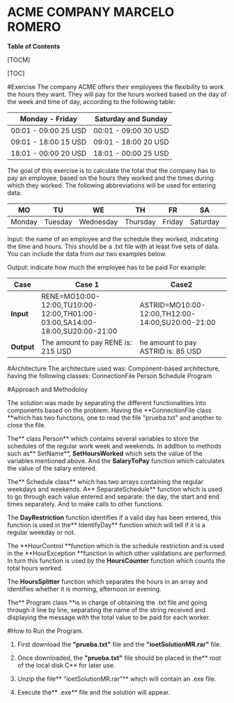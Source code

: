 # ACME COMPANY MARCELO ROMERO

**Table of Contents**

[TOCM]

[TOC]

#Exercise
The company ACME offers their employees the flexibility to work the hours they want. They will pay for the hours worked based on the day of the week and time of day, according to the following table:

|Monday - Friday   | Saturday and Sunday  |
| ------------ | ------------ |
|  00:01 - 09:00 25 USD |  00:01 - 09:00 30 USD |
|  09:01 - 18:00 15 USD |  09:01 - 18:00 20 USD |
| 18:01 - 00:00 20 USD  |  18:01 - 00:00 25 USD |

The goal of this exercise is to calculate the total that the company has to pay an employee, based on the hours they worked and the times during which they worked. The following abbreviations will be used for entering data:

| MO   | TU   | WE   | TH   | FR   | SA   | SU   |
| ------------ | ------------ | ------------ | ------------ | ------------ | ------------ | ------------ |
|  Monday  | Tuesday |  Wednesday   | Thursday   |  Friday  | Saturday   | Sunday   |

Input: the name of an employee and the schedule they worked, indicating the time and hours. This should be a .txt file with at least five sets of data. You can include the data from our two examples below.

Output: indicate how much the employee has to be paid
For example:

|  Case |  Case 1  | Case2   |
| ------------ | ------------ | ------------ |
|  **Input** | RENE=MO10:00-12:00,TU10:00-12:00,TH01:00-03:00,SA14:00-18:00,SU20:00-21:00  | ASTRID=MO10:00-12:00,TH12:00-14:00,SU20:00-21:00  |
|   **Output** |The amount to pay RENE is: 215 USD  |  he amount to pay ASTRID is: 85 USD|


#Architecture
The architecture used was: Component-based architecture, having the following classes: 
ConnectionFile
Person
Schedule
Program

#Approach and Methodoloy

The solution was made by separating the different functionalities into components based on the problem. Having the **ConnectionFile class **which has two functions, one to read the file "prueba.txt" and another to close the file.

The** class Person** which contains several variables to store the schedules of the regular work week and weekends. In addition to methods such as** SetName**, **SetHoursWorked** which sets the value of the variables mentioned above. And the **SalaryToPay** function which calculates the value of the salary entered.

The** Schedule class** which has two arrays containing the regular weekdays and weekends. A** SeparateSchedule** function which is used to go through each value entered and separate: the day, the start and end times separately. And to make calls to other functions.

The **DayRestriction** function identifies if a valid day has been entered, this function is used in the** IdentifyDay** function which will tell if it is a regular weekday or not.

The **HourControl **function which is the schedule restriction and is used in the **HourException **function in which other validations are performed. In turn this function is used by the **HoursCounter** function which counts the total hours worked.

The **HoursSplitter** function which separates the hours in an array and identifies whether it is morning, afternoon or evening.

The** Program class **is in charge of obtaining the .txt file and going through it line by line, separating the name of the string received and displaying the message with the total value to be paid for each worker. 

#How to Run the Program.
1. First download the **"prueba.txt"** file and the **"ioetSolutionMR.rar"** file.

1. Once downloaded, the **"prueba.txt"** file should be placed in the** root of the local disk C** for later use.

1. Unzip the file** "ioetSolutionMR.rar"** which will contain an .exe file.

1. Execute the** .exe** file and the solution will appear.